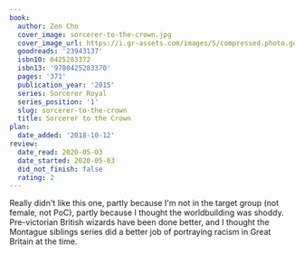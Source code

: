 ```yaml
---
book:
  author: Zen Cho
  cover_image: sorcerer-to-the-crown.jpg
  cover_image_url: https://i.gr-assets.com/images/S/compressed.photo.goodreads.com/books/1430239646l/23943137._SX98_.jpg
  goodreads: '23943137'
  isbn10: 0425283372
  isbn13: '9780425283370'
  pages: '371'
  publication_year: '2015'
  series: Sorcerer Royal
  series_position: '1'
  slug: sorcerer-to-the-crown
  title: Sorcerer to the Crown
plan:
  date_added: '2018-10-12'
review:
  date_read: 2020-05-03
  date_started: 2020-05-03
  did_not_finish: false
  rating: 2
---
```


Really didn't like this one, partly because I'm not in the target group (not female, not PoC), partly because I thought the worldbuilding was shoddy. Pre-victorian British wizards have been done better, and I thought the Montague siblings series did a better job of portraying racism in Great Britain at the time.
